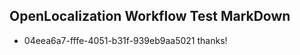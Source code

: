 ## OpenLocalization Workflow Test MarkDown
* 04eea6a7-fffe-4051-b31f-939eb9aa5021 thanks!

<!--HONumber=Aug16_HO4-->


